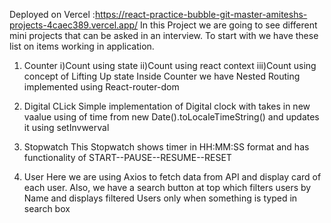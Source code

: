 Deployed on Vercel :https://react-practice-bubble-git-master-amiteshs-projects-4caec389.vercel.app/
In this Project we are going to see different mini projects that can be asked in an interview. To start with we have these list on items working in application.

1. Counter
      i)Count using state
     ii)Count using react context
    iii)Count using concept of Lifting Up state
    Inside Counter we have Nested Routing implemented using React-router-dom

2. Digital CLick
    Simple implementation of Digital clock with takes in new vaalue using of time from new Date().toLocaleTimeString() and updates it using setInvwerval

3. Stopwatch
    This Stopwatch shows timer in HH:MM:SS format and has functionality of START--PAUSE--RESUME--RESET

4. User
    Here we are using Axios to fetch data from API and display card of each user. Also, we have a search button at top which filters users by Name and displays filtered Users only when something is typed in search box
